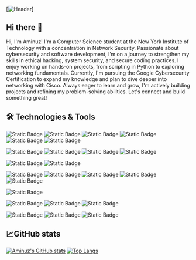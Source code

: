 [![Header](https://raw.githubusercontent.com/aminuzz/<OWNER>/<OWNER>/Headline.png "Header")]


## Hi there 👋

Hi, I'm Aminuz! I'm a Computer Science student at the New York Institute of Technology with a concentration in Network Security. Passionate about cybersecurity and software development, I’m on a journey to strengthen my skills in ethical hacking, system security, and secure coding practices. I enjoy working on hands-on projects, from scripting in Python to exploring networking fundamentals. Currently, I'm pursuing the Google Cybersecurity Certification to expand my knowledge and plan to dive deeper into networking with Cisco. Always eager to learn and grow, I'm actively building projects and refining my problem-solving abilities. Let's connect and build something great!

## 🛠️ Technologies & Tools
![Static Badge](https://img.shields.io/badge/OS-Linux-blue?style=flat&logo=linux&logoColor=white&logoSize=auto)
![Static Badge](https://img.shields.io/badge/OS-Kali%20Linux-blue?style=flat-square&logo=kalilinux&logoColor=white&logoSize=auto)
![Static Badge](https://img.shields.io/badge/OS-Fedora-blue?style=flat&logo=fedora&logoColor=white&logoSize=auto)
![Static Badge](https://img.shields.io/badge/OS-Ubuntu-blue?style=flat&logo=ubuntu&logoColor=white&logoSize=auto)
![Static Badge](https://img.shields.io/badge/OS-macOS-blue?style=flat&logo=macos&logoColor=white&logoSize=auto)
![Static Badge](https://img.shields.io/badge/OS-Windows-blue?style=flat&logoColor=white&logoSize=auto)

![Static Badge](https://img.shields.io/badge/Code-Python-blue?style=flat-square&logo=python&logoColor=white&logoSize=auto)
![Static Badge](https://img.shields.io/badge/Code-Java-blue?style=flat-square&logo=java&logoColor=white&logoSize=auto)
![Static Badge](https://img.shields.io/badge/Code-HTML-blue?style=flat-square&logo=html5&logoColor=white&logoSize=auto)
![Static Badge](https://img.shields.io/badge/Code-CSS-blue?style=flat-square&logo=css&logoColor=white&logoSize=auto)

![Static Badge](https://img.shields.io/badge/Shell-Bash-blue?style=flat-square&logo=gnubash&logoColor=white&logoSize=auto)
![Static Badge](https://img.shields.io/badge/Shell-Command%20Line-blue?style=flat-square&logo=gnometerminal&logoColor=white&logoSize=auto)

![Static Badge](https://img.shields.io/badge/Security%20Tools-Nmap-blue?style=flat&logoColor=white&logoSize=auto)
![Static Badge](https://img.shields.io/badge/Security%20Tools-Metasploit-blue?style=flat-square&logo=metasploit&logoColor=white&logoSize=auto)
![Static Badge](https://img.shields.io/badge/Security%20Tools-Wireshark-blue?style=flat&logo=wireshark&logoColor=white&logoSize=auto)
![Static Badge](https://img.shields.io/badge/Security%20Tools-Cisco%20Packet%20Tracer-blue?style=flat&logo=cisco&logoColor=white&logoSize=auto)
![Static Badge](https://img.shields.io/badge/Security%20Tools-John%20the%20Ripper-blue?style=flat&logoColor=white&logoSize=auto)


![Static Badge](https://img.shields.io/badge/Developer%20Tools-Git-blue?style=flat&logo=git&logoColor=white&logoSize=auto)

![Static Badge](https://img.shields.io/badge/Editor-IntelliJ-blue?style=flat&logo=intellijidea&logoColor=white&logoSize=auto)
![Static Badge](https://img.shields.io/badge/Editor-Pycharm-blue?style=flat&logo=pycharm&logoColor=white&logoSize=auto)
![Static Badge](https://img.shields.io/badge/Editor-Eclipse-blue?style=flat&logo=eclipseide&logoColor=white&logoSize=auto)

![Static Badge](https://img.shields.io/badge/Platforms-Docker-blue?style=flat&logo=docker&logoColor=white&logoSize=auto)
![Static Badge](https://img.shields.io/badge/Platforms-VMware-blue?style=flat&logo=vmware&logoColor=white&logoSize=auto)
![Static Badge](https://img.shields.io/badge/Platforms-Azure-blue?style=flat&logoColor=white&logoSize=auto)

## 📈GitHub stats
[![Aminuz's GitHub stats](https://github-readme-stats.vercel.app/api?username=aminuzz)](https://github.com/aminuzz/github-readme-stats) [![Top Langs](https://github-readme-stats.vercel.app/api/top-langs/?username=aminuzz)](https://github.com/aminuzz/github-readme-stats)




<!--
**aminuzz/aminuzz** is a ✨ _special_ ✨ repository because its `README.md` (this file) appears on your GitHub profile.

Here are some ideas to get you started:

- 🔭 I’m currently working on ... Project
- 🌱 I’m currently learning ...
- 👯 I’m looking to collaborate on ...
- 🤔 I’m looking for help with ...
- 💬 Ask me about ...
- 😄 Pronouns: ...
- ⚡ Fun fact: ...
-->
